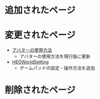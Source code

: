 # 追加されたページ

# 変更されたページ
- [アバターの使用方法](https://vrhikky.github.io/VketCloudSDK_Documents/9.0/AboutVketCloudSDK/SetupAvatar.html)
    - アバターの使用方法を現行版に更新
- [HEOWorldSetting](../HEOComponents/HEOWorldSetting.md)
    - ゲームパッドの設定・操作方法を追加

# 削除されたページ

